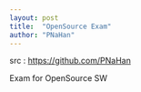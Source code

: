 ```yaml
---
layout: post
title:  "OpenSource Exam"
author: "PNaHan"
---
```


src : https://github.com/PNaHan

Exam for OpenSource SW


